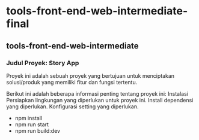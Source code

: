 # tools-front-end-web-intermediate-final

## tools-front-end-web-intermediate
### Judul Proyek: Story App
Proyek ini adalah sebuah proyek yang bertujuan untuk menciptakan solusi/produk yang memiliki fitur dan fungsi tertentu.

Berikut ini adalah beberapa informasi penting tentang proyek ini:
Instalasi Persiapkan lingkungan yang diperlukan untuk proyek ini. Install dependensi yang diperlukan. Konfigurasi setting yang diperlukan.

- npm install
- npm run start
- npm run build:dev
